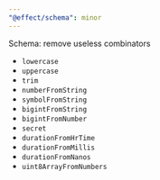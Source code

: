 ```yaml
---
"@effect/schema": minor
---
```


Schema: remove useless combinators

- `lowercase`
- `uppercase`
- `trim`
- `numberFromString`
- `symbolFromString`
- `bigintFromString`
- `bigintFromNumber`
- `secret`
- `durationFromHrTime`
- `durationFromMillis`
- `durationFromNanos`
- `uint8ArrayFromNumbers`
